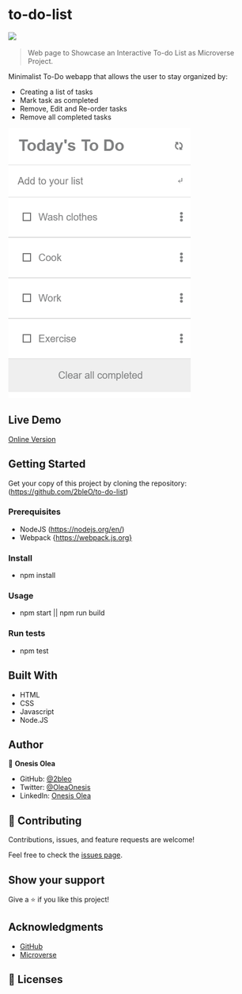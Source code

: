 # to-do-list

![](https://img.shields.io/badge/Microverse-blueviolet)

> Web page to Showcase an Interactive To-do List as Microverse Project.

Minimalist To-Do webapp that allows the user to stay organized by:

- Creating a list of tasks
- Mark task as completed
- Remove, Edit and Re-order tasks
- Remove all completed tasks

![screenshot](src/Snapshot.png)

## Live Demo

[Online Version](https://2bleo.github.io/to-do-list/)


## Getting Started

Get your copy of this project by cloning the repository:
(https://github.com/2bleO/to-do-list)

### Prerequisites

- NodeJS (https://nodejs.org/en/)
- Webpack {https://webpack.js.org}

### Install

- npm install

### Usage

- npm start || npm run build

### Run tests

- npm test

## Built With

- HTML
- CSS
- Javascript
- Node.JS

## Author

👤 **Onesis Olea**

- GitHub: [@2bleo](https://github.com/2bleO)
- Twitter: [@OleaOnesis](https://twitter.com/OleaOnesis)
- LinkedIn: [Onesis Olea](https://www.linkedin.com/in/onesis-olea)

## 🤝 Contributing

Contributions, issues, and feature requests are welcome!

Feel free to check the [issues page](../../issues/).

## Show your support

Give a ⭐️ if you like this project!

## Acknowledgments

* [GitHub](https://www.github.com)
* [Microverse](https://microverse.org)

## 📝 Licenses
